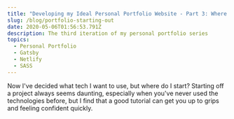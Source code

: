 ```yaml
---
title: "Developing my Ideal Personal Portfolio Website - Part 3: Where to start?"
slug: /blog/portfolio-starting-out
date: 2020-05-06T01:56:53.791Z
description: The third iteration of my personal portfolio series
topics:
  - Personal Portfolio
  - Gatsby
  - Netlify
  - SASS
---
```

Now I've decided what tech I want to use, but where do I start? Starting off a project always seems daunting, especially when you've never used the technologies before, but I find that a good tutorial can get you up to grips and feeling confident quickly.